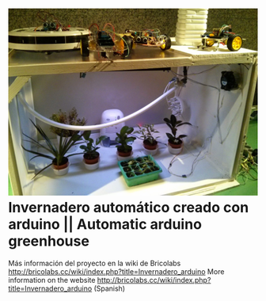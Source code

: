 [![logo](https://github.com/luisanllo/InvernaderoArduino/blob/master/IAD_photo.jpg)](http://bricolabs.cc/wiki/index.php?title=Invernadero_arduino)
Invernadero automático creado con arduino || Automatic arduino greenhouse
===========

Más información del proyecto en la wiki de Bricolabs http://bricolabs.cc/wiki/index.php?title=Invernadero_arduino
More information on the website http://bricolabs.cc/wiki/index.php?title=Invernadero_arduino (Spanish)

